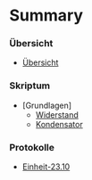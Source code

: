 # Summary

### Übersicht
* [Übersicht](README.md)

### Skriptum

* [Grundlagen]
    * [Widerstand](skriptum/Grundlagen/widerstand.md)
    * [Kondensator](skriptum/Grundlagen/kondensator.md)

### Protokolle
* [Einheit-23.10](protokolle/einheit-23.10.md)